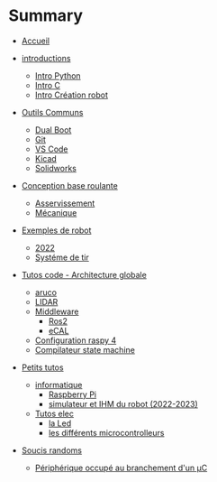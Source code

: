 # Summary

- [Accueil](accueil.md)
- [introductions](introductions/tutoriel.md)
	- [Intro Python](introductions/introPython.md)
	- [Intro C](introductions/introC.md)
	- [Intro Création robot](introductions/introRobot.md)
- [Outils Communs](outils_communs/index.md)
	- [Dual Boot](outils_communs/dual_boot.md)
	- [Git](outils_communs/git.md)
	- [VS Code](outils_communs/vscode.md)
	- [Kicad](outils_communs/kicad.md)
	- [Solidworks](outils_communs/solidw.md)
- [Conception base roulante](base_roulante/index.md)
	- [Asservissement](base_roulante/asserv.md)
	- [Mécanique](base_roulante/materiaux.md)
- [Exemples de robot](robots/index.md)
	- [2022](robots/2022.md)
	- [Systéme de tir](robots/shoot.md)
- [Tutos code - Architecture globale](code/index.md)
	- [aruco]()
	- [LIDAR]()
	- [Middleware]()
		- [Ros2]()
		- [eCAL]()
	- [Configuration raspy 4]()
	- [Compilateur state machine](code/state_machine.md)

- [Petits tutos](petits_tutos/index.md)
	- [informatique]()
		- [Raspberry Pi](petits_tutos/raspberry_pi.md)
		- [simulateur et IHM du robot (2022-2023)](petits_tutos/simulator.md)
	- [Tutos elec](elec/index.md)
		- [la Led](elec/led.md)
		- [les différents microcontrolleurs](petits_tutos/microcontrollers.md)
- [Soucis randoms]()
	- [Périphérique occupé au branchement d'un µC](petits_tutos/peripherique_occupe.md)


